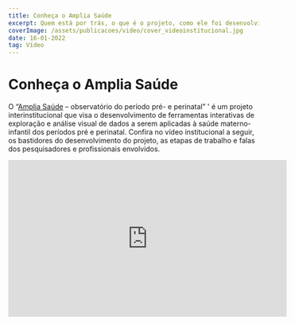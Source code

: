 ```yaml
---
title: Conheça o Amplia Saúde
excerpt: Quem está por trás, o que é o projeto, como ele foi desenvolvido e mais nesse vídeo institucional
coverImage: /assets/publicacoes/video/cover_videoinstitucional.jpg
date: 16-01-2022
tag: Vídeo
---
```


# Conheça o Amplia Saúde

O “[Amplia Saúde](https://bigdata.icict.fiocruz.br/amplia-saude) – observatório do período pré- e perinatal” '
é um projeto interinstitucional que visa o desenvolvimento de ferramentas interativas de exploração e análise visual de dados a serem aplicadas à saúde materno-infantil dos períodos pré e perinatal. Confira no vídeo institucional a seguir, os bastidores do desenvolvimento do projeto, as etapas de trabalho e falas dos pesquisadores e profissionais envolvidos.

<iframe width="560" height="315" src="https://www.youtube.com/embed/9iEVNchceFY" title="YouTube video player" frameborder="0" allow="accelerometer; autoplay; clipboard-write; encrypted-media; gyroscope; picture-in-picture; web-share" allowfullscreen></iframe>
